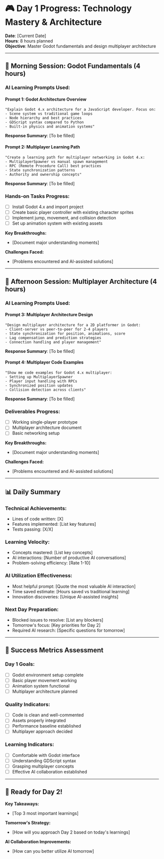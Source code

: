 # 🎮 Day 1 Progress: Technology Mastery & Architecture

**Date**: [Current Date]  
**Hours**: 8 hours planned  
**Objective**: Master Godot fundamentals and design multiplayer architecture

---

## 🌅 **Morning Session: Godot Fundamentals (4 hours)**

### **AI Learning Prompts Used:**

#### **Prompt 1: Godot Architecture Overview**
```
"Explain Godot 4.x architecture for a JavaScript developer. Focus on:
- Scene system vs traditional game loops
- Node hierarchy and best practices
- GDScript syntax compared to Python
- Built-in physics and animation systems"
```

**Response Summary**: [To be filled]

#### **Prompt 2: Multiplayer Learning Path**
```
"Create a learning path for multiplayer networking in Godot 4.x:
- MultiplayerSpawner vs manual spawn management
- RPC (Remote Procedure Call) best practices
- State synchronization patterns
- Authority and ownership concepts"
```

**Response Summary**: [To be filled]

### **Hands-on Tasks Progress:**

- [ ] Install Godot 4.x and import project
- [ ] Create basic player controller with existing character sprites
- [ ] Implement jump, movement, and collision detection
- [ ] Set up animation system with existing assets

**Key Breakthroughs:**
- [Document major understanding moments]

**Challenges Faced:**
- [Problems encountered and AI-assisted solutions]

---

## 🌇 **Afternoon Session: Multiplayer Architecture (4 hours)**

### **AI Learning Prompts Used:**

#### **Prompt 3: Multiplayer Architecture Design**
```
"Design multiplayer architecture for a 2D platformer in Godot:
- Client-server vs peer-to-peer for 2-4 players
- State synchronization for position, animations, score
- Lag compensation and prediction strategies
- Connection handling and player management"
```

**Response Summary**: [To be filled]

#### **Prompt 4: Multiplayer Code Examples**
```
"Show me code examples for Godot 4.x multiplayer:
- Setting up MultiplayerSpawner
- Player input handling with RPCs
- Synchronized position updates
- Collision detection across clients"
```

**Response Summary**: [To be filled]

### **Deliverables Progress:**

- [ ] Working single-player prototype
- [ ] Multiplayer architecture document
- [ ] Basic networking setup

**Key Breakthroughs:**
- [Document major understanding moments]

**Challenges Faced:**
- [Problems encountered and AI-assisted solutions]

---

## 📊 **Daily Summary**

### **Technical Achievements:**
- Lines of code written: [X]
- Features implemented: [List key features]
- Tests passing: [X/X]

### **Learning Velocity:**
- Concepts mastered: [List key concepts]
- AI interactions: [Number of productive AI conversations]
- Problem-solving efficiency: [Rate 1-10]

### **AI Utilization Effectiveness:**
- Most helpful prompt: [Quote the most valuable AI interaction]
- Time saved estimate: [Hours saved vs traditional learning]
- Innovation discoveries: [Unique AI-assisted insights]

### **Next Day Preparation:**
- Blocked issues to resolve: [List any blockers]
- Tomorrow's focus: [Key priorities for Day 2]
- Required AI research: [Specific questions for tomorrow]

---

## 🎯 **Success Metrics Assessment**

### **Day 1 Goals:**
- [ ] Godot environment setup complete
- [ ] Basic player movement working
- [ ] Animation system functional
- [ ] Multiplayer architecture planned

### **Quality Indicators:**
- [ ] Code is clean and well-commented
- [ ] Assets properly integrated
- [ ] Performance baseline established
- [ ] Multiplayer approach decided

### **Learning Indicators:**
- [ ] Comfortable with Godot interface
- [ ] Understanding GDScript syntax
- [ ] Grasping multiplayer concepts
- [ ] Effective AI collaboration established

---

## 🚀 **Ready for Day 2!**

**Key Takeaways:**
- [Top 3 most important learnings]

**Tomorrow's Strategy:**
- [How will you approach Day 2 based on today's learnings]

**AI Collaboration Improvements:**
- [How can you better utilize AI tomorrow] 